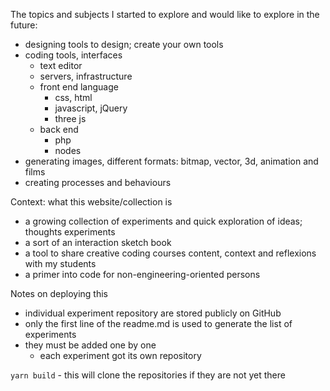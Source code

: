 The topics and subjects I started to explore and would like to explore in the future:
- designing tools to design; create your own tools
- coding tools, interfaces
	- text editor
	- servers, infrastructure
	- front end language
		- css, html
		- javascript, jQuery 
		- three js
	- back end
		- php
		- nodes 
- generating images, different formats: bitmap, vector, 3d, animation and films
- creating processes and behaviours 

Context: what this website/collection is
- a growing collection of experiments and quick exploration of ideas; thoughts experiments
- a sort of an interaction sketch book
- a tool to share creative coding courses content, context and reflexions with my students
- a primer into code for non-engineering-oriented persons


Notes on deploying this
- individual experiment repository are stored publicly on GitHub
- only the first line of the readme.md is used to generate the list of experiments
- they must be added one by one
	- each experiment got its own repository


```yarn build```
	- this will clone the repositories if they are not yet there